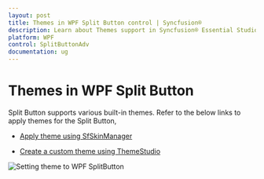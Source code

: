 ```yaml
---
layout: post
title: Themes in WPF Split Button control | Syncfusion®
description: Learn about Themes support in Syncfusion® Essential Studio® WPF Split Button control, its elements and more.
platform: WPF
control: SplitButtonAdv
documentation: ug
---
```


# Themes in WPF Split Button

Split Button supports various built-in themes. Refer to the below links to apply themes for the Split Button,

  * [Apply theme using SfSkinManager](https://help.syncfusion.com/wpf/themes/skin-manager)
	
  * [Create a custom theme using ThemeStudio](https://help.syncfusion.com/wpf/themes/theme-studio#creating-custom-theme)

![Setting theme to WPF SplitButton](Theme-Support_images/Theme-Support_img1.png)
